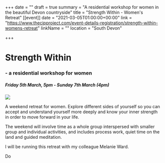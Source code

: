 +++
date = ""
draft = true
summary = "A residential workshop for women in the beautiful Devon countryside"
title = "Strength Within - Women's Retreat"
[[event]]
date = "2021-03-05T01:00:00+00:00"
link = "https://www.thecipproject.com/event-details-registration/strength-within-womens-retreat"
linkName = ""
location = "South Devon"

+++
# Strength Within

### - a residential workshop for women

##### Friday 5th March, 5pm - Sunday 7th March (4pm)

![](/uploads/karl-magnuson-mvxmvpo3s1m-unsplash.jpg)

A weekend retreat for women. Explore different sides of yourself so you can accept and understand yourself more deeply and know your inner strength in order to move forward in your life.

The weekend will involve time as a whole group interspersed with smaller group and individual activities, and includes process work, quiet time on the land and guided meditation.

I will be running this retreat with my colleague Melanie Ward.

Do